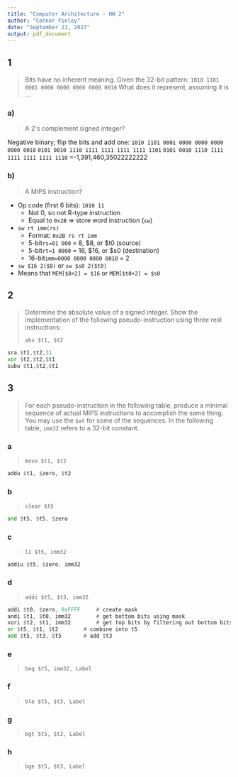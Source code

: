 ```yaml
---
title: "Computer Architecture - HW 2"
author: "Connor Finley"
date: "September 21, 2017"
output: pdf_document
---
```


## 1

> Bits have no inherent meaning. Given the 32-bit pattern:
> `1010 1101 0001 0000 0000 0000 0000 0010`
> What does it represent, assuming it is …

### a)

> A 2's complement signed integer?

Negative binary; flip the bits and add one:
`1010 1101 0001 0000 0000 0000 0000 0010`
`0101 0010 1110 1111 1111 1111 1111 1101`
`0101 0010 1110 1111 1111 1111 1111 1110`
=-1,391,460,35022222222

### b)

> A MIPS instruction?

- Op code (first 6 bits): `1010 11`
  - Not 0, so not R-type instruction
  - Equal to `0x2B` => store word instruction (`sw`)
- `sw rt imm(rs)`
  - Format: `0x2B rs rt imm`
  - 5-bit`rs=01 000` = 8, $8, or $t0 (source)
  - 5-bit`rt=1 0000` = 16, $16, or $s0 (destination)
  - 16-bit`imm=0000 0000 0000 0010`  = 2
- `sw $16 2($8)` or `sw $s0 2($t0)`
- Means that `MEM[$8+2] = $16` or `MEM[$t0+2] = $s0`

## 2

> Determine the absolute value of a signed integer. Show the implementation of the following pseudo-instruction using three real instructions:
>
> `abs $t1, $t2`

```asm
sra $t1,$t2,31
xor $t2,$t2,$t1
subu $t1,$t2,$t1
```

## 3

> For each pseudo-instruction in the following table, produce a minimal sequence of actual MIPS instructions to accomplish the same thing. You may use the `$at` for some of the sequences. In the following table, `imm32` refers to a 32-bit constant.

### a

> `move $t1, $t2`

```asm
addu $t1, $zero, $t2
```

### b

> `clear $t5`

```asm
and $t5, $t5, $zero
```

### c

> `li $t5, imm32`

```asm
addiu $t5, $zero, imm32
```

### d

> `addi $t5, $t3, imm32`

```asm
addi $t0, $zero, 0xFFFF		# create mask
andi $t1, $t0, imm32		# get bottom bits using mask
xori $t2, $t1, imm32		# get top bits by filtering out bottom bits
or $t5, $t1, $t2		# combine into t5
add $t5, $t3, $t5		# add $t3
```

### e

> `beq $t5, imm32, Label`

### f

> `ble $t5, $t3, Label`

### g

> `bgt $t5, $t3, Label`

### h

> `bge $t5, $t3, Label`